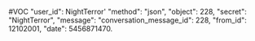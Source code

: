 #VOC
"user_id": NightTerror'
"method": "json",
"object": 228,
"secret": "NightTerror",
"message": 
"conversation_message_id": 228,
"from_id": 12102001,
"date": 5456871470.
